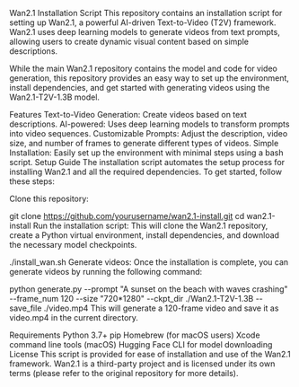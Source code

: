Wan2.1 Installation Script
This repository contains an installation script for setting up Wan2.1, a powerful AI-driven Text-to-Video (T2V) framework. Wan2.1 uses deep learning models to generate videos from text prompts, allowing users to create dynamic visual content based on simple descriptions.

While the main Wan2.1 repository contains the model and code for video generation, this repository provides an easy way to set up the environment, install dependencies, and get started with generating videos using the Wan2.1-T2V-1.3B model.

Features
Text-to-Video Generation: Create videos based on text descriptions.
AI-powered: Uses deep learning models to transform prompts into video sequences.
Customizable Prompts: Adjust the description, video size, and number of frames to generate different types of videos.
Simple Installation: Easily set up the environment with minimal steps using a bash script.
Setup Guide
The installation script automates the setup process for installing Wan2.1 and all the required dependencies. To get started, follow these steps:

Clone this repository:


git clone https://github.com/yourusername/wan2.1-install.git
cd wan2.1-install
Run the installation script: This will clone the Wan2.1 repository, create a Python virtual environment, install dependencies, and download the necessary model checkpoints.


./install_wan.sh
Generate videos: Once the installation is complete, you can generate videos by running the following command:


python generate.py --prompt "A sunset on the beach with waves crashing" --frame_num 120 --size "720*1280" --ckpt_dir ./Wan2.1-T2V-1.3B --save_file ./video.mp4
This will generate a 120-frame video and save it as video.mp4 in the current directory.

Requirements
Python 3.7+
pip
Homebrew (for macOS users)
Xcode command line tools (macOS)
Hugging Face CLI for model downloading
License
This script is provided for ease of installation and use of the Wan2.1 framework. Wan2.1 is a third-party project and is licensed under its own terms (please refer to the original repository for more details).


